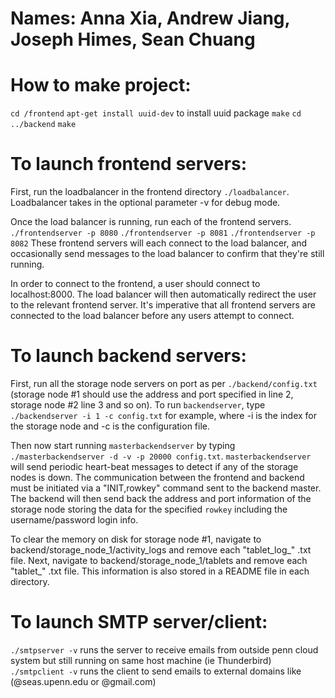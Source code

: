 # Names: Anna Xia, Andrew Jiang, Joseph Himes, Sean Chuang

# How to make project:

`cd /frontend`
`apt-get install uuid-dev` to install uuid package
`make`
`cd ../backend`
`make`

# To launch frontend servers: 
First, run the loadbalancer in the frontend directory `./loadbalancer`. Loadbalancer takes in the optional parameter -v for debug mode.

Once the load balancer is running, run each of the frontend servers. 
`./frontendserver -p 8080`
`./frontendserver -p 8081`
`./frontendserver -p 8082`
These frontend servers will each connect to the load balancer, and occasionally send messages to the load balancer to confirm that they're still running. 

In order to connect to the frontend, a user should connect to localhost:8000. The load balancer will then automatically redirect the user to the relevant frontend server. It's imperative that all frontend servers are connected to the load balancer before any users attempt to connect. 

# To launch backend servers: 
First, run all the storage node servers on port as per `./backend/config.txt` (storage node #1 should use the address and port specified in line 2, storage node #2 line 3 and so on). To run `backendserver`, type `./backendserver -i 1 -c config.txt` for example, where -i is the index for the storage node and -c is the configuration file. 

Then now start running `masterbackendserver` by typing `./masterbackendserver -d -v -p 20000 config.txt`. `masterbackendserver` will send periodic heart-beat messages to detect if any of the storage nodes is down. The communication between the frontend and backend must be initiated via a "INIT,rowkey" command sent to the backend master. The backend will then send back the address and port information of the storage node storing the data for the specified `rowkey` including the username/password login info.  

To clear the memory on disk for storage node #1, navigate to backend/storage_node_1/activity_logs and remove each "tablet_log_" .txt file. Next, navigate to backend/storage_node_1/tablets and remove each "tablet_" .txt file. This information is also stored in a README file in each directory.

# To launch SMTP server/client:
`./smtpserver -v` runs the server to receive emails from outside penn cloud system but still running on same host machine (ie Thunderbird)
`./smtpclient -v` runs the client to send emails to external domains like (@seas.upenn.edu or @gmail.com)
